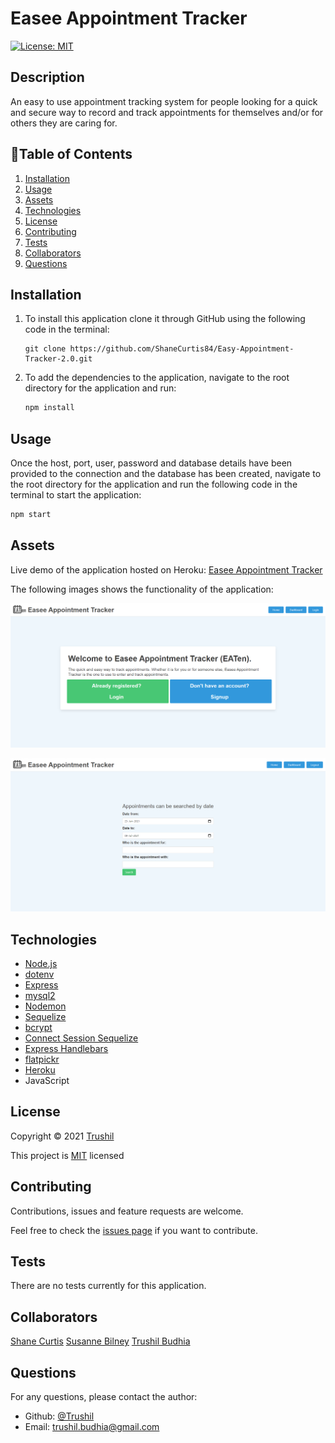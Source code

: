 # Easee Appointment Tracker 

[![License: MIT](https://img.shields.io/badge/License-MIT-brightgreen.svg)](https://opensource.org/licenses/MIT)

## Description

An easy to use appointment tracking system for people looking for a quick and secure way to record and track appointments for themselves and/or for others they are caring for.

## 📖Table of Contents
1. [Installation](#installation)
2. [Usage](#usage)
3. [Assets](#assets)
4. [Technologies](#Technologies)
5. [License](#license)
6. [Contributing](#contributing)
7. [Tests](#tests)
8. [Collaborators](#collaborators)
9. [Questions](#questions)

## Installation
1. To install this application clone it through GitHub using the following code in the terminal: 
    ``` 
    git clone https://github.com/ShaneCurtis84/Easy-Appointment-Tracker-2.0.git
    ```
2. To add the dependencies to the application, navigate to the root directory for the application and run:
    ```js
    npm install
    ```
    
## Usage
Once the host, port, user, password and database details have been provided to the connection and the database has been created, navigate to the root directory for the application and run the following code in the terminal to start the application:
```js
npm start
```

## Assets
Live demo of the application hosted on Heroku: [Easee Appointment Tracker](https://afternoon-beyond-55572.herokuapp.com/)

The following images shows the functionality of the application: 

![Easee Appointment Tracker screenshot of the homepage.](./assets/images/Easee-Appointment-Tracker-Preview-img-1.jpg)

![Easee Appointment Tracker screenshot of the search page.](./assets/images/Easee-Appointment-Tracker-Preview-img-2.jpg)

## Technologies
- [Node.js](https://nodejs.org/en/docs/)
- [dotenv](https://www.npmjs.com/package/dotenv)
- [Express](https://expressjs.com/)
- [mysql2](https://www.npmjs.com/package/mysql2)
- [Nodemon](https://www.npmjs.com/package/nodemon)
- [Sequelize](https://sequelize.org/v5/index.html)
- [bcrypt](https://www.npmjs.com/package/bcrypt)
- [Connect Session Sequelize](https://www.npmjs.com/package/connect-session-sequelize)
- [Express Handlebars](https://www.npmjs.com/package/express-handlebars)
- [flatpickr](https://www.npmjs.com/package/flatpickr)
- [Heroku](https://www.heroku.com/)
- JavaScript

## License
Copyright © 2021 [Trushil](https://github.com/TrushilBudhia)

This project is [MIT](./LICENSE) licensed

## Contributing
Contributions, issues and feature requests are welcome.

Feel free to check the [issues page](https://github.com/TrushilBudhia/Tech-Blog/issues) if you want to contribute.

## Tests
There are no tests currently for this application.

## Collaborators
[Shane Curtis](https://github.com/ShaneCurtis84)
[Susanne Bilney](https://github.com/Susanne85)
[Trushil Budhia](https://github.com/TrushilBudhia)

## Questions
For any questions, please contact the author:

- Github: [@Trushil](https://github.com/TrushilBudhia)
- Email: trushil.budhia@gmail.com

